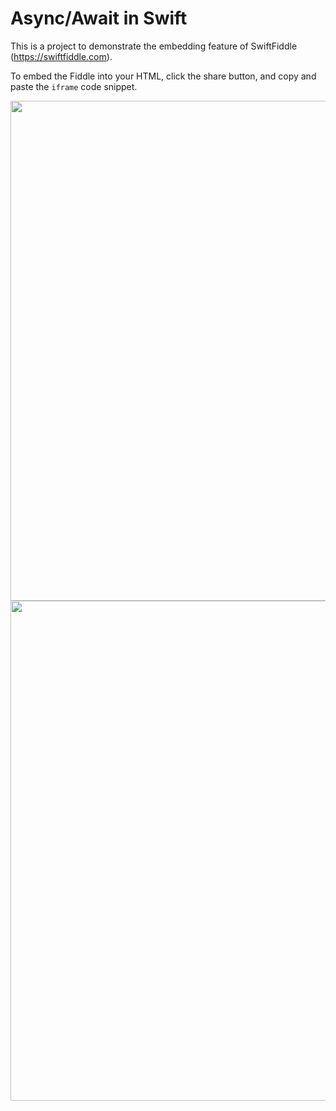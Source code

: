 # Async/Await in Swift

This is a project to demonstrate the embedding feature of SwiftFiddle (https://swiftfiddle.com).

To embed the Fiddle into your HTML, click the share button, and copy and paste the `iframe` code snippet.

<img width="800" src="https://user-images.githubusercontent.com/40610/112861090-7174de00-90ef-11eb-9fa0-4f000e14b3cb.png">
<img width="800" src="https://user-images.githubusercontent.com/40610/112861098-72a60b00-90ef-11eb-9906-64248a5a70bc.png">
